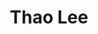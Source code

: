 ---
layout: album_gallery
resource: instagram
title: "Thao Lee"
description: "Instagram albums of Thao Lee</br>. Username: thao2909"
active: gallery
images:
- image_path: /thao2909/1/20220906_164452_305674057_801426954645913_4920212645878185365_n.jpg
  gallery-folder: /gallery/thao2909/1/
  gallery-name: 1
  gallery-date: April 2025
- image_path: /thao2909/2/20240628_144543_449216626_3303862876425421_8497352344526623929_n.jpg
  gallery-folder: /gallery/thao2909/2/
  gallery-name: 2
  gallery-date: April 2025
- image_path: /thao2909/3/20250314_173349_484489724_18490386781065304_6248796956092873460_n.jpg
  gallery-folder: /gallery/thao2909/3/
  gallery-name: 3
  gallery-date: April 2025
---